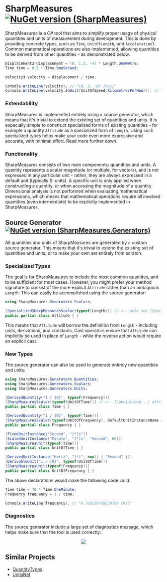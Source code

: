 # SharpMeasures [![NuGet version (SharpMeasures)](https://img.shields.io/nuget/v/SharpMeasures.svg?style=plastic)](https://www.nuget.org/packages/SharpMeasures/)

SharpMeasures is a C# tool that aims to simplify proper usage of physical quantities and units of measurement during development. This is done by providing concrete types, such as `Time`, `UnitOfLength`, and `Acceleration3`. Common matematical operations are also implemented, allowing quantities to be derived from other quantities - as demonstrated below.

```csharp
Displacement3 displacement = (0, 1.5, -4) * Length.OneMetre;
Time time = 0.5 * Time.OneSecond;

Velocity3 velocity = displacement / time;

Console.WriteLine(velocity); // "(0, 3, -8) [m/s]"
Console.WriteLine(velocity.InUnit(UnitOfSpeed.KilometresPerHour)); // "(0, 10.8, -28.8)"
```

### Extendability

SharpMeasures is implemented entirely using a source generator, which means that it's trivial to extend the existing set of quantities and units. It is especially simple to construct specialized forms of existing quantities - for example a quantity `Altitude` as a specialized form of `Length`. Using such specialized types helps make your code even more expressive and accurate, with minimal effort. Read more further down.

### Functionality

SharpMeasures consists of two main components: quantities and units. A quantity represents a scalar magnitude (or multiple, for vectors), and is not expressed in any particular unit - rather, they are always expressed in a default unit (typically SI units). A specific unit is only applied when constructing a quantity, or when accessing the magnitude of a quantity. Dimensional analysis is not performed when evaluating mathematical expressions, which means that mathematical operations require all involved quantities (even intermediate) to be explicitly implemented in SharpMeasures.

## Source Generator [![NuGet version (SharpMeasures.Generators)](https://img.shields.io/nuget/v/SharpMeasures.Generators.svg?style=plastic)](https://www.nuget.org/packages/SharpMeasures.Generators/)

All quantities and units of SharpMeasures are generated by a custom source generator. This means that it's trivial to extend the existing set of quantities and units, or to make your own set entirely from scratch.

### Specialized Types

The goal is for SharpMeasures to include the most common quantites, and to be sufficient for most cases. However, you might prefer your method signature to consist of the more explicit `Altitude` rather than an ambiguous `Length`. This can easily be accomplished using the source generator:

```csharp
using SharpMeasures.Generators.Scalars;

[SpecializedSharpMeasuresScalar(typeof(Length))] // <-- note the [Specialized...] attribute
public partial class Altitude { }
```

This means that `Altitude` will borrow the definition from `Length` - including units, derivations, and constants. Cast operators ensure that `Altitude` can implicitly be used in place of `Length` - while the reverse action would require an explicit cast.

### New Types

The source generator can also be used to generate entirely new quantities and units:

```csharp
using SharpMeasures.Generators.Quantities;
using SharpMeasures.Generators.Scalars;
using SharpMeasures.Generators.Units;

[DerivedQuantity("1 / {0}", typeof(Frequency))]
[SharpMeasuresScalar(typeof(UnitOfTime))] // <-- [Specialized...] attributes are no longer used
public partial class Time { }

[DerivedQuantity("1 / {0}", typeof(Time))]
[SharpMeasuresScalar(typeof(UnitOfFrequency), DefaultUnitInstanceName = "Hertz", DefaultUnitInstanceSymbol = "Hz")]
public partial class Frequency { }

[FixedUnitInstance("Second", "[*]s")]
[ScaledUnitInstance("Minute", "[*]s", "Second", 60)]
[SharpMeasuresUnit(typeof(Time))]
public partial class UnitOfTime { }

[DerivedUnitInstance("Hertz", "[*]", new[] { "Second" })]
[DerivableUnit("1 / {0}", typeof(UnitOfTime))]
[SharpMeasuresUnit(typeof(Frequency))]
public partial class UnitOfFrequency { }
```

The above declarations would make the following code valid:

```csharp
Time time = 78 * Time.OneMinute;
Frequency frequency = 1 / time;

Console.WriteLine(frequency); // "0.769230769230769 [Hz]"
```

### Diagnostics

The source generator include a large set of diagnostics message, which helps make sure that the tool is used correctly:

<p align="center">
  <img src="https://user-images.githubusercontent.com/19408310/191651853-9f29e901-955f-437a-be21-12c371fafc25.png" />
</p>

## Similar Projects


   - [QuantityTypes](https://github.com/QuantityTypes/QuantityTypes)
   - [UnitsNet](https://github.com/angularsen/UnitsNet)
